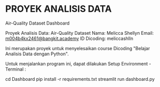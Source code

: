 # PROYEK ANALISIS DATA
Air-Quality Dataset Dashboard

Proyek Analisis Data: Air-Quality Dataset
Nama: Melicca Shellyn
Email: m004b4kx2461@bangkit.academy
ID Dicoding: meliccashlln


Ini merupakan proyek untuk menyelesaikan course Dicoding "Belajar Analisis Data dengan Python".

Untuk menjalankan program ini, dapat dilakukan Setup Environment - Terminal :

cd Dashboard
pip install -r requirements.txt
streamlit run dashboard.py

